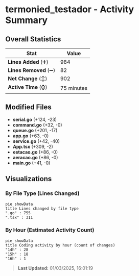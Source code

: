 # termonied_testador - Activity Summary 

## Overall Statistics

| Stat                   | Value                                                             |
| ---------------------- | ----------------------------------------------------------------- |
| **Lines Added** (➕)   | 984                                          |
| **Lines Removed** (➖) | 82                                        |
| **Net Change** (↕)    | 902                |
| **Active Time** (⌚)   | 75 minutes |


## Modified Files
- **serial.go** (+124, -23)
- **command.go** (+32, -0)
- **queue.go** (+201, -17)
- **app.go** (+63, -0)
- **service.go** (+42, -40)
- **App.tsx** (+309, -2)
- **estacao.go** (+86, -0)
- **aeracao.go** (+86, -0)
- **main.go** (+41, -0)

## Visualizations

### By File Type (Lines Changed)

```mermaid
pie showData
title Lines changed by file type
".go" : 755
".tsx" : 311
```

### By Hour (Estimated Activity Count)

```mermaid
pie showData
title Coding activity by hour (count of changes)
"14h" : 28
"15h" : 18
"16h" : 1
```


> **Last Updated:** 01/03/2025, 16:01:19